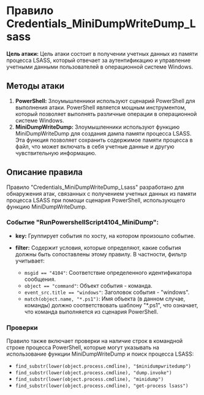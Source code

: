 # Правило Credentials_MiniDumpWriteDump_Lsass

**Цель атаки:** Цель атаки состоит в получении учетных данных из памяти процесса LSASS, который отвечает за аутентификацию и управление учетными данными пользователей в операционной системе Windows.

## Методы атаки

1. **PowerShell:** Злоумышленники используют сценарий PowerShell для выполнения атаки. PowerShell является мощным инструментом, который позволяет выполнять различные операции в операционной системе Windows.
2. **MiniDumpWriteDump:** Злоумышленники используют функцию MiniDumpWriteDump для создания дампа памяти процесса LSASS. Эта функция позволяет сохранить содержимое памяти процесса в файл, что может включать в себя учетные данные и другую чувствительную информацию.

## Описание правила

Правило "Credentials_MiniDumpWriteDump_Lsass" разработано для обнаружения атак, связанных с получением учетных данных из памяти процесса LSASS при помощи сценария PowerShell, использующего функцию MiniDumpWriteDump.

### Событие "RunPowershellScript4104_MiniDump":

- **key:** Группирует события по хосту, на котором произошло событие.
- **filter:** Содержит условия, которые определяют, какие события должны быть сопоставлены этому правилу. В частности, фильтр учитывает:

  - `msgid == "4104"`: Соответствие определенного идентификатора сообщения.
  - `object == "command"`: Объект события - команда.
  - `event_src.title == "windows"`: Заголовок события - "windows".
  - `match(object.name, "*.ps1")`: Имя объекта (в данном случае, команды) должно соответствовать шаблону "*.ps1", что означает, что команда выполняется из сценария PowerShell.

### Проверки

Правило также включает проверки на наличие строк в командной строке процесса PowerShell, которые могут указывать на использование функции MiniDumpWriteDump и поиск процесса LSASS:

- `find_substr(lower(object.process.cmdline), "$minidumpwritedump")`
- `find_substr(lower(object.process.cmdline), "dump.invoke")`
- `find_substr(lower(object.process.cmdline), "minidump")`
- `find_substr(lower(object.process.cmdline), "get-process lsass")`


